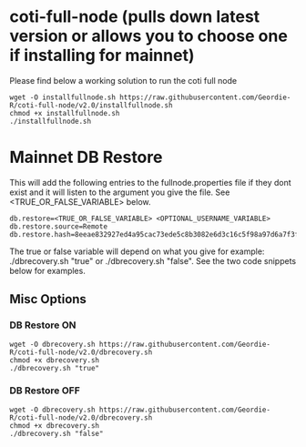 # coti-full-node (pulls down latest version or allows you to choose one if installing for mainnet)
Please find below a working solution to run the coti full node

```
wget -O installfullnode.sh https://raw.githubusercontent.com/Geordie-R/coti-full-node/v2.0/installfullnode.sh
chmod +x installfullnode.sh
./installfullnode.sh

```

# Mainnet DB Restore

This will add the following entries to the fullnode.properties file if they dont exist and it will listen to the argument you give the file.  See <TRUE_OR_FALSE_VARIABLE> below.
```
db.restore=<TRUE_OR_FALSE_VARIABLE> <OPTIONAL_USERNAME_VARIABLE>
db.restore.source=Remote
db.restore.hash=8eeae832927ed4a95cac73ede5c8b3082e6d3c16c5f98a97d6a7f3fa5b9c8ac364b5e7e8c1cf8d8b09bb23003e4029205d0946d676c6c907d6dccbe35dcbac7b
```

The true or false variable will depend on what you give for example: ./dbrecovery.sh "true" or ./dbrecovery.sh "false".  See the two code snippets below for examples.

## Misc Options

### DB Restore ON
```
wget -O dbrecovery.sh https://raw.githubusercontent.com/Geordie-R/coti-full-node/v2.0/dbrecovery.sh
chmod +x dbrecovery.sh
./dbrecovery.sh "true"

```

### DB Restore OFF
```
wget -O dbrecovery.sh https://raw.githubusercontent.com/Geordie-R/coti-full-node/v2.0/dbrecovery.sh
chmod +x dbrecovery.sh
./dbrecovery.sh "false"

```
